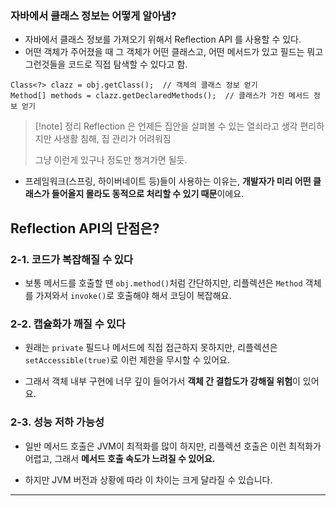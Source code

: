 
### 자바에서 클래스 정보는 어떻게 알아냄?

- 자바에서 클래스 정보를 가져오기 위해서 Reflection API 를 사용할 수 있다. 
- 어떤 객체가 주어졌을 때 그 객체가 어떤 클래스고, 어떤 메서드가 있고 필드는 뭐고 그런것들을 코드로 직접 탐색할 수 있다고 함. 

```
Class<?> clazz = obj.getClass();  // 객체의 클래스 정보 얻기
Method[] methods = clazz.getDeclaredMethods();  // 클래스가 가진 메서드 정보 얻기
```

> [!note] 정리
> Reflection 은 언제든 집안을 살펴볼 수 있는 열쇠라고 생각
> 편리하지만 사생활 침해, 집 관리가 어려워짐
> 
> 그냥 이런게 있구나 정도만 챙겨가면 될듯. 

- 프레임워크(스프링, 하이버네이트 등)들이 사용하는 이유는, **개발자가 미리 어떤 클래스가 들어올지 몰라도 동적으로 처리할 수 있기 때문**이에요.

## Reflection API의 단점은?

### 2-1. 코드가 복잡해질 수 있다

- 보통 메서드를 호출할 땐 `obj.method()`처럼 간단하지만, 리플렉션은 `Method` 객체를 가져와서 `invoke()`로 호출해야 해서 코딩이 복잡해요.
    
### 2-2. 캡슐화가 깨질 수 있다

- 원래는 `private` 필드나 메서드에 직접 접근하지 못하지만, 리플렉션은 `setAccessible(true)`로 이런 제한을 무시할 수 있어요.
    
- 그래서 객체 내부 구현에 너무 깊이 들어가서 **객체 간 결합도가 강해질 위험**이 있어요.
    
### 2-3. 성능 저하 가능성

- 일반 메서드 호출은 JVM이 최적화를 많이 하지만, 리플렉션 호출은 이런 최적화가 어렵고, 그래서 **메서드 호출 속도가 느려질 수 있어요.**
    
- 하지만 JVM 버전과 상황에 따라 이 차이는 크게 달라질 수 있습니다.

---



